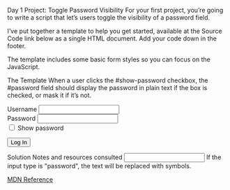 Day 1
Project: Toggle Password Visibility
For your first project, you’re going to write a script that let’s users toggle the visibility of a password field.

I’ve put together a template to help you get started, available at the Source Code link below as a single HTML document. Add your code down in the footer.

The template includes some basic form styles so you can focus on the JavaScript.

The Template
When a user clicks the #show-password checkbox, the #password field should display the password in plain text if the box is checked, or mask it if it’s not.

<form>
 <div>
  <label for="username">Username</label>
  <input type="text" name="username" id="username">
 </div>

 <div>
  <label for="password">Password</label>
  <input type="password" name="password" id="password">
 </div>

 <div>
  <label for="show-password">
   <input type="checkbox" name="show-passwords" id="show-password">
   Show password
  </label>
 </div>

 <p>
  <button type="submit">Log In</button>
 </p>
</form>

Solution Notes and resources consulted
<input type="password">
If the input type is "password", the text will be replaced with symbols.

[MDN Reference](https://developer.mozilla.org/en-US/docs/Web/HTML/Element/input/password "Input element, type='password'")
